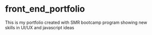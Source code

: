 # front_end_portfolio
This is my portfolio created with SMR bootcamp program showing new skills in UI/UX and javascript ideas  
